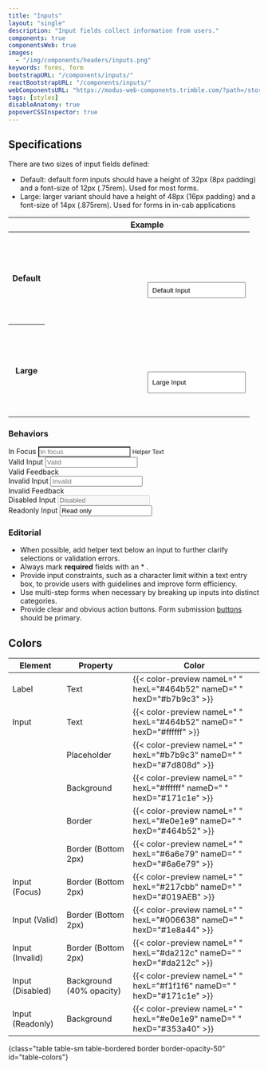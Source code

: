 ```yaml
---
title: "Inputs"
layout: "single"
description: "Input fields collect information from users."
components: true
componentsWeb: true
images:
  - "/img/components/headers/inputs.png"
keywords: forms, form
bootstrapURL: "/components/inputs/"
reactBootstrapURL: "/components/inputs/"
webComponentsURL: "https://modus-web-components.trimble.com/?path=/story/user-inputs-text-input--default"
tags: [styles]
disableAnatomy: true
popoverCSSInspector: true
---
```


## Specifications

There are two sizes of input fields defined:

- Default: default form inputs should have a height of 32px (8px padding) and a font-size of 12px (.75rem). Used for most forms.
- Large: larger variant should have a height of 48px (16px padding) and a font-size of 14px (.875rem). Used for forms in in-cab applications

<table class="table table-bordered">
  <thead class="thead-light">
    <tr>
      <th></th>
      <th>Example</th>
    </tr>
  </thead>
  <tbody>
    <tr>
      <th scope="row">Default</th>
      <td style="height:185px">
      <div style="padding-left: 198px; margin-top: 50px;" class="pt-4 vertical-align">
        <input
          class="form-control mb-5 pe-none"
          aria-label="Example input"
          value="Default Input"
          style="padding: 8px; padding-top: 7px; padding-bottom: 7px; height: 32px;"
          data-bs-toggle="popover"
          data-bs-placement="left"
          data-bs-custom-class="popover-css-inspector"
          data-css-inspector-hide="margin"
          data-css-inspector-show=""
        />
        <div>
      </td>
    </tr>
    <tr>
      <th scope="row">Large</th>
      <td style="height:185px">
      <div style="padding-left: 198px; margin-top: 50px;" class="pt-2">
        <input
          class="form-control form-control-lg anatomy-display-static mb-5 pe-none"
          aria-label="Example large input"
          value="Large Input"
          style="padding: 8px; padding-top: 12px; padding-bottom: 12px;"
          data-bs-toggle="popover"
          data-bs-placement="left"
          data-bs-custom-class="popover-css-inspector"
          data-css-inspector-hide="margin"
          data-css-inspector-show=""
        />
      </div>
      </td>
    </tr>
  </tbody>
</table>

### Behaviors

<div class="guide-example-block d-inline-block">
  <div class="guide-sample">
    <div class="form-group mb-4">
      <label for="focusInput">In Focus</label>
      <input
        class="form-control focus pe-none"
        id="focusInput"
        placeholder="In focus"
        style="border-bottom-style: solid;  border-bottom-width: 2px;"
        data-bs-toggle="popover"
        data-bs-placement="right"
        data-bs-container="main"
        data-bs-custom-class="popover-css-inspector"
        data-css-inspector-hide="bg-color b-radius b-width color font-size height padding width"
        data-css-inspector-show="b-bottom-color b-bottom-width"
      />
      <small class="text-muted">Helper Text</small>
    </div>
    <div class="form-group mb-4">
      <label for="validInput">Valid Input</label>
      <input
        class="form-control is-valid pe-none"
        id="validInput"
        placeholder="Valid"
        data-bs-toggle="popover"
        data-bs-placement="right"
        data-bs-container="main"
        data-bs-custom-class="popover-css-inspector"
        data-css-inspector-hide="bg-color b-radius b-width color font-size height padding width"
        data-css-inspector-show="b-bottom-color b-bottom-width"
      />
      <div class="valid-feedback">Valid Feedback</div>
    </div>
    <div class="form-group mb-4">
      <label for="invalidInput">Invalid Input</label>
      <input
        class="form-control is-invalid pe-none"
        id="invalidInput"
        placeholder="Invalid"
        data-bs-toggle="popover"
        data-bs-placement="right"
        data-bs-container="body"
        data-bs-custom-class="popover-css-inspector"
        data-css-inspector-hide="bg-color b-radius b-width color font-size height padding width"
        data-css-inspector-show="b-bottom-color b-bottom-width"
      />
      <div class="invalid-feedback">Invalid Feedback</div>
    </div>
    <div class="form-group mb-5">
      <label for="disabledInput">Disabled Input</label>
      <input class="form-control pe-none"
        id="disabledInput"
        disabled
        placeholder="Disabled"
        data-bs-toggle="popover"
        data-bs-placement="right"
        data-bs-container="body"
        data-bs-custom-class="popover-css-inspector"
        data-css-inspector-hide="b-radius b-width font-size height padding width"
        data-css-inspector-show="b-bottom-color b-bottom-width"/>
    </div>
    <div class="form-group mb-4">
      <label for="ReadonlyInput">Readonly Input</label>
      <input class="form-control pe-none"
        id="ReadonlyInput"
        readonly
        value="Read only"
        data-bs-toggle="popover"
        data-bs-placement="right"
        data-bs-container="body"
        data-bs-custom-class="popover-css-inspector"
        data-css-inspector-hide="b-radius b-width font-size height padding width"
        data-css-inspector-show="b-bottom-color b-bottom-width"
      />
    </div>
  </div>
</div>

<style>
[data-bs-theme="light"] .form-control {
    color: #464b52;
  }
[data-bs-theme="light"] #ReadonlyInput {
    background-color: #e0e1e9;
    color: #252A2E;
  }
[data-bs-theme="dark"] #ReadonlyInput {
    background-color: #353a40;
    color: #fff;
  }
[data-bs-theme="light"] .form-control.focus {
    border-bottom-color: #0063a3;
  }
[data-bs-theme="dark"] .form-control.focus {
    border-bottom-color: #019aeb;
  }
</style>

### Editorial

- When possible, add helper text below an input to further clarify selections or validation errors.
- Always mark **required** fields with an \* .
- Provide input constraints, such as a character limit within a text entry box, to provide users with guidelines and improve form efficiency.
- Use multi-step forms when necessary by breaking up inputs into distinct categories.
- Provide clear and obvious action buttons. Form submission [buttons](/components/web/buttons/) should be primary.

## Colors

<!-- prettier-ignore-start -->
| Element          | Property                 | Color                                                                   |
| ---------------- | ------------------------ | ----------------------------------------------------------------------- |
| Label            | Text                     | {{< color-preview nameL=" " hexL="#464b52" nameD=" " hexD="#b7b9c3" >}} |
| Input            | Text                     | {{< color-preview nameL=" " hexL="#464b52" nameD=" " hexD="#ffffff" >}} |
|                  | Placeholder              | {{< color-preview nameL=" " hexL="#b7b9c3" nameD=" " hexD="#7d808d" >}} |
|                  | Background               | {{< color-preview nameL=" " hexL="#ffffff" nameD=" " hexD="#171c1e" >}} |
|                  | Border                   | {{< color-preview nameL=" " hexL="#e0e1e9" nameD=" " hexD="#464b52" >}} |
|                  | Border (Bottom 2px)      | {{< color-preview nameL=" " hexL="#6a6e79" nameD=" " hexD="#6a6e79" >}} |
| Input (Focus)    | Border (Bottom 2px)      | {{< color-preview nameL=" " hexL="#217cbb" nameD=" " hexD="#019AEB" >}} |
| Input (Valid)    | Border (Bottom 2px)      | {{< color-preview nameL=" " hexL="#006638" nameD=" " hexD="#1e8a44" >}} |
| Input (Invalid)  | Border (Bottom 2px)      | {{< color-preview nameL=" " hexL="#da212c" nameD=" " hexD="#da212c" >}} |
| Input (Disabled) | Background (40% opacity) | {{< color-preview nameL=" " hexL="#f1f1f6" nameD=" " hexD="#171c1e" >}} |
| Input (Readonly) | Background               | {{< color-preview nameL=" " hexL="#e0e1e9" nameD=" " hexD="#353a40" >}} |
{class="table table-sm table-bordered border border-opacity-50" id="table-colors"}
<!-- prettier-ignore-end -->
